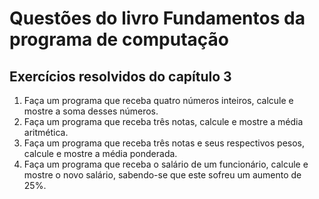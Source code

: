 # Questões do livro Fundamentos da programa de computação

## Exercícios **resolvidos** do capítulo 3

1. Faça um programa que receba quatro números inteiros, calcule e mostre a soma desses números.
2. Faça um programa que receba três notas, calcule e mostre a média aritmética.
3. Faça um programa que receba três notas e seus respectivos pesos, calcule e mostre a média ponderada.
4. Faça um programa que receba o salário de um funcionário, calcule e mostre o novo salário, sabendo-se
que este sofreu um aumento de 25%.
